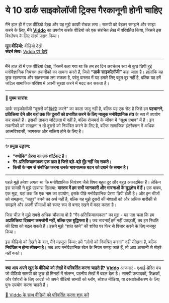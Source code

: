 # ये 10 डार्क साइकोलॉजी ट्रिक्स गैरकानूनी होनी चाहिए

मैंने हाल ही में एक वीडियो देखा और यह मुझे काफी रोचक लगा। सामग्री को बेहतर समझने और साझा करने के लिए, मैंने **[Viddo](https://viddo.pro/)** का उपयोग करके वीडियो को एक संरचित लेख में परिवर्तित किया, जिसने इस विश्लेषण के लिए संदर्भ प्रदान किया।

**मूल वीडियो:** [वीडियो देखें](https://www.youtube.com/watch?v=OrnCyFtbtro)  
**संदर्भ लेख:** [Viddo पर देखें](https://viddo.pro/zh/video-result/81f99e2e-62cb-4193-8caf-690b45bd5267)

---

मैंने हाल ही में एक वीडियो देखा, जिसमें कहा गया था कि हम हर दिन अवचेतन रूप से कुछ छिपी हुई मनोवैज्ञानिक नियंत्रण तकनीकों का सामना करते हैं, जिसे **“डार्क साइकोलॉजी”** कहा जाता है। हालांकि यह कुछ रहस्यमय और खतरनाक लग सकता है, परंतु वास्तव में यह हमारे लिए बहुत दूर नहीं है, बल्कि यह हमें जटिल सामाजिक परिवेश में अपनी सुरक्षा करने में मदद कर सकता है।

---

**🧠 मुख्य सारांश:**

डार्क साइकोलॉजी “दूसरों को操控 करने” का काला जादू नहीं है, बल्कि यह एक सेट है जिसे हम **पहचानने, प्रतिक्रिया देने और यहां तक कि दूसरों को प्रभावित करने के लिए नाज़ुक मनोवैज्ञानिक तंत्र** के रूप में उपयोग कर सकते हैं। इसकी ताकत जटिलता में नहीं है, बल्कि रोजमर्रा के जीवन में “सूक्ष्म प्रभाव” में है। इन तकनीकों को समझना न तो दूसरों को नियंत्रित करने के लिए है, बल्कि सामाजिक इंटरैक्शन में अधिक आत्मविश्वासी, जागरूक और सक्रिय होने के लिए है।

---

**✨ प्रमुख उद्धरण:**

- **“क्योंकि” प्रेरणा का एक शॉर्टकट है।**
- **गैर-प्रतिक्रियात्मकता एक ढाल है जिसे बड़े-बड़े मुँह नहीं भेद सकते।**
- **किसी के नाम से संबोधित करना उनके भावनात्मक बटन को दबाने के समान है।**

---

पहले मुझे हमेशा लगता था कि मनोवैज्ञानिक नियंत्रण जैसे विषय बहुत दूर और बहुत अकादमिक हैं। लेकिन इस सामग्री ने मुझे एहसास दिलाया: **वास्तव में हम सभी जानकारी और भावनाओं के युद्धक्षेत्र में हैं।** एक वाक्य, एक मुद्रा, यहां तक कि एक नाम का उपयोग, इसके पीछे मनोवैज्ञानिक प्रेरणा छिपी होती है। और इन चीजों को समझना, “चतुर” बनने का अर्थ नहीं है, बल्कि यह मुझे दूसरों की मंशाओं को और अधिक बारीकी से समझने और अपनी सीमाओं को स्पष्ट रूप से बनाए रखने में मदद करता है।

जिस चीज़ ने मुझे सबसे अधिक चौंकाया वो है “गैर-प्रतिक्रियात्मकता” का मुद्दा - यह पता चला कि हम **अप्रतिक्रिया दिखाना कमजोरी नहीं, बल्कि एक बुद्धिमत्ता है।** जब भावनाएँ हमें नहीं पकड़तीं, तब हम स्थिति की दिशा को बदल सकते हैं। इसने मुझे “शांत रहने” की शक्ति पर फिर से विचार करने के लिए मजबूर किया।

इस वीडियो को देखने के बाद, मैंने महसूस किया: हमें “लोगों को नियंत्रित करना” नहीं सीखना है, बल्कि **नियंत्रित न होना सीखना है।** जब आप मनोवैज्ञानिक खेल के नियम समझ जाते हैं, तो आप आसानी से मोहरे नहीं बनते।

---

**क्या आप अपने खुद के वीडियो को लेखों में परिवर्तित करना चाहते हैं?** **[Viddo](https://viddo.pro/)** आजमाएं - एआई-प्रेरित मंच जो वीडियो सामग्री को कुछ ही मिनटों में संलग्न, पठनीय लेखों में बदल देता है। सामग्री उत्पादकों, शिक्षकों, और पेशेवरों के लिए आदर्श जो अपने वीडियो सामग्री को ब्लॉग, सोशल मीडिया, या दस्तावेज़ीकरण के लिए पुनः उपयोग करना चाहते हैं।

[🚀 Viddo के साथ वीडियो को परिवर्तित करना शुरू करें](https://viddo.pro/)